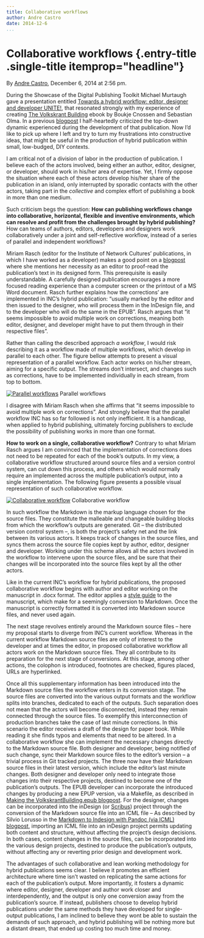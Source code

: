 ```yaml
---
title: Collaborative workflows
author: Andre Castro
date: 2014-12-6
...
```


# Collaborative workflows {.entry-title .single-title itemprop="headline"}

By [Andre
Castro](http://networkcultures.org/digitalpublishing/author/andre/ "Posts by Andre Castro"),
December 6, 2014 at 2:56 pm.

During the Showcase of the Digital Publishing Toolkit Michael Murtaugh
gave a presentation entitled [Towards a hybrid workflow: editor,
designer and developer
UNITE!](http://networkcultures.org/digitalpublishing/2014/11/30/towards-a-hybrid-workflow-editor-designer-and-developer-unite/),
that resonated strongly with my experience of creating [The Volkskrant
Building](http://networkcultures.org/blog/publication/the-volkskrant-building-manufacturing-difference-in-amsterdams-creative-city-boukje-cnossen-and-sebastian-olma/)
ebook by Boukje Cnossen and Sebastian Olma. In a previous
[blogpost](http://networkcultures.org/digitalpublishing/2014/11/23/making-the-volkskrantbuilding-epub/)
I half-heartedly criticized the top-down dynamic experienced during the
development of that publication. Now I’d like to pick up where I left
and try to turn my frustrations into constructive ideas, that might be
useful in the production of hybrid publication within small, low-budged,
DIY contexts.

I am critical not of a division of labor in the production of
publication. I believe each of the actors involved, being either an
author, editor, designer, or developer, should work in his/her area of
expertise. Yet, I firmly oppose the situation where each of these actors
develop his/her share of the publication in an island, only interrupted
by sporadic contacts with the other actors, taking part in the
*collective* and complex effort of publishing a book in more than one
medium.

Such criticism begs the question: **How can publishing workflows change
into collaborative, horizontal, flexible and inventive environments,
which can resolve and profit from the challenges brought by hybrid
publishing?** How can teams of authors, editors, developers and
designers work collaboratively under a joint and self-reflective
workflow, instead of a series of parallel and independent workflows?

Miriam Rasch (editor for the Institute of Network Cultures’
publications, in which I have worked as a developer) makes a good point
on a
[blogpost](http://networkcultures.org/digitalpublishing/2014/10/28/how-to-handle-corrections-in-a-hybrid-workflow/)
where she mentions her necessity as an editor to proof-read the
publication’s text in its designed form. This prerequisite is easily
understandable. A carefully designed publication encourages a more
focused reading experience than a computer screen or the printout of a
MS Word document. Rasch further explains how the corrections’ are
implemented in INC’s hybrid publication: “usually marked by the editor
and then issued to the designer, who will process them in the InDesign
file, and to the developer who will do the same in the EPUB”. Rasch
argues that “it seems impossible to avoid multiple work on corrections,
meaning both editor, designer, and developer might have to put them
through in their respective files”.

Rather than calling the described approach *a workflow*, I would risk
describing it as a workflow made of multiple workflows, which develop in
parallel to each other. The figure bellow attempts to present a visual
representation of a parallel workflow. Each actor works on his/her
stream, aiming for a specific output. The streams don’t intersect, and
changes such as corrections, have to be implemented individually in each
stream, from top to bottom.



[![Parallel workflows](imgs/workflow_02.png)]()
Parallel workflows



I disagree with Miriam Rasch when she affirms that “it seems impossible
to avoid multiple work on corrections”. And strongly believe that the
parallel workflow INC has so far followed is not only inefficient. It is
a handicap, when applied to hybrid publishing, ultimately forcing
publishers to exclude the possibility of publishing works in more than
one format.

**How to work on a single, collaborative workflow?** Contrary to what
Miriam Rasch argues I am convinced that the implementation of
corrections does not need to be repeated for each of the book’s outputs.
In my view, a collaborative workflow structured around source files and
a version control system, can cut down this process, and others which
would normally require an implemented across the multiple publication’s
output, into a single implementation. The following figure presents a
possible visual representation of such collaborative workflow.



[![Collaborative workflow](imgs/workflow_01.png)]()
Collaborative workflow



In such workflow the Markdown is the markup language chosen for the
source files. They constitute the malleable and changeable building
blocks from which the workflow’s outputs are generated. Git – the
distributed version control system –, is both the project’s safety net
and the link between its various actors. It keeps track of changes in
the source files, and syncs them across the source file copies kept by
author, editor, designer and developer. Working under this scheme allows
all the actors involved in the workflow to intervene upon the source
files, and be sure that their changes will be incorporated into the
source files kept by all the other actors.

Like in the current INC’s workflow for hybrid publications, the proposed
collaborative workflow begins with author and editor working on the
manuscript in .docx format. The editor applies a [style
guide](http://networkcultures.org/digitalpublishing/2014/10/21/style-guide-for-hybrid-publishing/)
to the manuscript, which make for a seemingly conversion to Markdown.
Once the manuscript is correctly formatted it is converted into Markdown
source files, and never used again.

The next stage revolves entirely around the Markdown source files – here
my proposal starts to diverge from INC’s current workflow. Whereas in
the current workflow Markdown source files are only of interest to the
developer and at times the editor, in proposed collaborative workflow
all actors work on the Markdown source files. They all contribute to its
preparation for the next stage of conversions. At this stage, among
other actions, the colophon is introduced, footnotes are checked,
figures placed, URLs are hyperlinked.

Once all this supplementary information has been introduced into the
Markdown source files the workflow enters in its conversion stage. The
source files are converted into the various output formats and the
workflow splits into branches, dedicated to each of the outputs. Such
separation does not mean that the actors will become disconnected,
instead they remain connected through the source files. To exemplify
this interconnection of production branches take the case of last minute
corrections. In this scenario the editor receives a draft of the design
for paper book. While reading it she finds typos and elements that need
to be altered. In a collaborative workflow she can implement the
necessary changes directly to the Markdown source file. Both designer
and developer, being notified of such change, sync their Markdown source
files to the editor’s version – a trivial process in Git tracked
projects. The three now have their Markdown source files in their latest
version, which include the editor’s last minute changes. Both designer
and developer only need to integrate those changes into their respective
projects, destined to become one of the publication’s outputs. The EPUB
developer can incorporate the introduced changes by producing a new EPUP
version, via a Makefile, as described in [Making the
VolkskrantBuilding.epub
blogpost](http://networkcultures.org/digitalpublishing/2014/11/23/making-the-volkskrantbuilding-epub/).
For the designer, changes can be incorporated into the inDesign (or
[Scribus](http://scribus.net/canvas/Scribus)) project through the
conversion of the Markdown source file into an ICML file – As described
by Silvio Lorusso in the [Markdown to Indesign with Pandoc (via ICML)
blogpost](http://networkcultures.org/digitalpublishing/2014/10/08/markdown-to-indesign-with-pandoc-via-icml/),
importing an ICML file into an inDesign project permits updating both
content and structure, without affecting the project’s design decisions.
In both cases, content changes in the source files, can be incorporated
into the various design projects, destined to produce the publication’s
outputs, without affecting any or reverting prior design and development
work.

The advantages of such collaborative and lean working methodology for
hybrid publications seems clear. I believe it promotes an efficient
architecture where time isn’t wasted on replicating the same actions for
each of the publication’s output. More importantly, it fosters a dynamic
where editor, designer, developer and author work closer and
interdependently, and the output is only one conversion away from the
publication’s source. If instead, publishers choose to develop hybrid
publications under the same methods they have developed for
single-output publications, I am inclined to believe they wont be able
to sustain the demands of such approach, and hybrid publishing will be
nothing more but a distant dream, that ended up costing too much time
and money.
